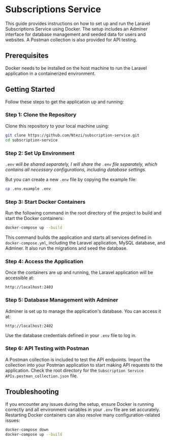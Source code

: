 # Subscriptions Service

This guide provides instructions on how to set up and run the Laravel Subscriptions Service using Docker. The setup includes an Adminer interface for database management and seeded data for users and websites. A Postman collection is also provided for API testing.

## Prerequisites

Docker needs to be installed on the host machine to run the Laravel application in a containerized environment.

## Getting Started

Follow these steps to get the application up and running:

### Step 1: Clone the Repository

Clone this repository to your local machine using:

```bash
git clone https://github.com/Ntezi/subscription-service.git
cd subscription-service
```

### Step 2: Set Up Environment

*`.env` will be shared separately, I will share the `.env` file separately, which contains all necessary configurations, including database settings.* 

But you can create a new `.env` file by copying the example file:
```bash
cp .env.example .env
```

### Step 3: Start Docker Containers

Run the following command in the root directory of the project to build and start the Docker containers:

```bash
docker-compose up --build
```

This command builds the application and starts all services defined in `docker-compose.yml`, including the Laravel application, MySQL database, and Adminer. It also run the migrations and seed the database.

### Step 4: Access the Application

Once the containers are up and running, the Laravel application will be accessible at:

```
http://localhost:2403
```

### Step 5: Database Management with Adminer

Adminer is set up to manage the application's database. You can access it at:

```
http://localhost:2402
```

Use the database credentials defined in your `.env` file to log in.

### Step 6: API Testing with Postman

A Postman collection is included to test the API endpoints. Import the collection into your Postman application to start making API requests to the application.
Check the root directory for the `Subscription Service APIs.postman_collection.json` file.

## Troubleshooting

If you encounter any issues during the setup, ensure Docker is running correctly and all environment variables in your `.env` file are set accurately. Restarting Docker containers can also resolve many configuration-related issues:

```bash
docker-compose down
docker-compose up --build
```
